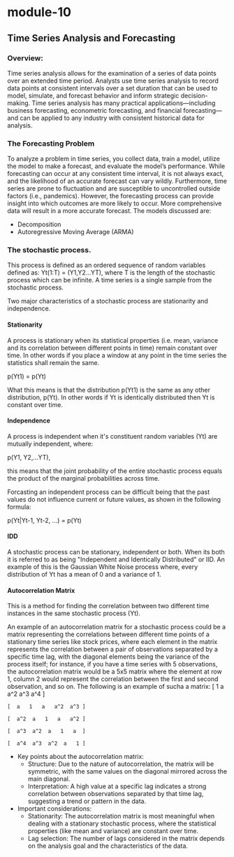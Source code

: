 # module-10
## Time Series Analysis and Forecasting

### Overview:
Time series analysis allows for the examination of a series of data points over an extended time period. Analysts use time series analysis to record data points at consistent intervals over a set duration that can be used to model, simulate, and forecast behavior and inform strategic decision-making.
Time series analysis has many practical applications—including business forecasting, econometric forecasting, and financial forecasting—and can be applied to any industry with consistent historical data for analysis.

### The Forecasting Problem
To analyze a problem in time series, you collect data, train a model, utilize the model to make a forecast, and evaluate the model’s performance. While forecasting can occur at any consistent time interval, it is not always exact, and the likelihood of an accurate forecast can vary wildly. Furthermore, time series are prone to fluctuation and are susceptible to uncontrolled outside factors (i.e., pandemics).  However, the forecasting process can provide insight into which outcomes are more likely to occur. More comprehensive data will result in a more accurate forecast.  The models discussed are:
- Decomposition
- Autoregressive Moving Average (ARMA)

### The stochastic process.  
This process is defined as an ordered sequence of random variables defined as: Yt(1:T) = (Y1,Y2...YT), where T is the length of the stochastic process which can be infinite.
A time series is a single sample from the stochastic process.

Two major characteristics of a stochastic process are stationarity and independence.

#### Stationarity
A process is stationary when its statistical properties (i.e. mean, variance and its correlation between different points in time) remain constant over time.
In other words if you place a window at any point in the time series the statistics shall remain the same.

p(Yt1) = p(Yt)

What this means is that the distribution p(Yt1) is the same as any other distribution, p(Yt).  In other words if Yt is identically distributed then Yt is constant over time.

#### Independence
A process is independent when it's constituent random variables (Yt) are mutually independent, where:

p(Y1, Y2,...YT),

this means that the joint probability of the entire stochastic process equals the product of the marginal probabilities across time. 

Forcasting an independent process can be difficult being that the past values do not influence current or future values, as shown in the following formula:

p(Yt|Yt-1, Yt-2, ...) = p(Yt)

#### IDD
A stochastic process can be stationary, independent or both.  When its both it is referred to as being "Independent and Identically Distributed" or IID.
An example of this is the Gaussian White Noise process where, every distribution of Yt has a mean of 0 and a variance of 1.

#### Autocorrelation Matrix
This is a method for finding the correlation between two different time instances in the same stochastic process (Yt).

An example of an autocorrelation matrix for a stochastic process could be a matrix representing the correlations between different time points of a stationary time series like stock prices, where each element in the matrix represents the correlation between a pair of observations separated by a specific time lag, with the diagonal elements being the variance of the process itself; for instance, if you have a time series with 5 observations, the autocorrelation matrix would be a 5x5 matrix where the element at row 1, column 2 would represent the correlation between the first and second observation, and so on.  The following is an example of sucha a matrix:
    [  1   a   a^2  a^3  a^4 ]

    [  a   1   a   a^2  a^3 ]

    [  a^2  a   1   a   a^2 ]

    [  a^3  a^2  a   1   a  ]

    [  a^4  a^3  a^2  a   1 ]


- Key points about the autocorrelation matrix:
  - Structure:
    Due to the nature of autocorrelation, the matrix will be symmetric, with the same values on the diagonal mirrored across the main diagonal. 
  - Interpretation:
    A high value at a specific lag indicates a strong correlation between observations separated by that time lag, suggesting a trend or pattern in the data. 
- Important considerations:
  - Stationarity:
    The autocorrelation matrix is most meaningful when dealing with a stationary stochastic process, where the statistical properties (like mean and variance) are constant over time. 
  - Lag selection:
    The number of lags considered in the matrix depends on the analysis goal and the characteristics of the data. 